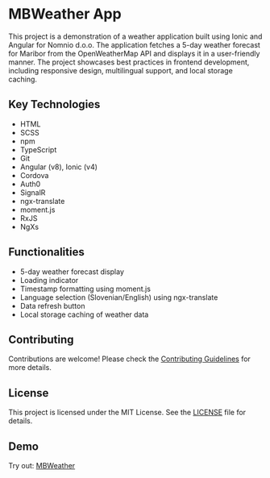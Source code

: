 # MBWeather App

This project is a demonstration of a weather application built using Ionic and Angular for Nomnio d.o.o. The application fetches a 5-day weather forecast for Maribor from the OpenWeatherMap API and displays it in a user-friendly manner. The project showcases best practices in frontend development, including responsive design, multilingual support, and local storage caching.

## Key Technologies
- HTML
- SCSS
- npm
- TypeScript
- Git
- Angular (v8), Ionic (v4)
- Cordova
- Auth0
- SignalR
- ngx-translate
- moment.js
- RxJS
- NgXs

## Functionalities
- 5-day weather forecast display
- Loading indicator
- Timestamp formatting using moment.js
- Language selection (Slovenian/English) using ngx-translate
- Data refresh button
- Local storage caching of weather data

## Contributing
Contributions are welcome! Please check the [Contributing Guidelines](CONTRIBUTING.md) for more details.

## License
This project is licensed under the MIT License. See the [LICENSE](LICENSE) file for details.

## Demo
Try out: [MBWeather](https://mbweather.bakiforhire.com)
